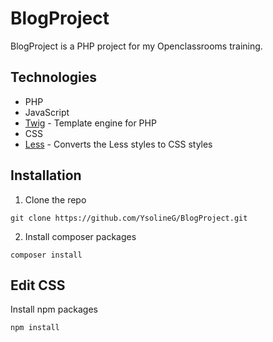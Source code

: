 # BlogProject

BlogProject is a PHP project for my Openclassrooms training.

## Technologies

-  PHP
-  JavaScript
-  [Twig](https://twig.symftwigony.com/) - Template engine for PHP
-  CSS
-  [Less](https://lesscss.org/) - Converts the Less styles to CSS styles

## Installation

1. Clone the repo

`git clone https://github.com/YsolineG/BlogProject.git`

2. Install composer packages

`composer install`

## Edit CSS

Install npm packages

`npm install`


